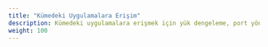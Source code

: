 ```yaml
---
title: "Kümedeki Uygulamalara Erişim"
description: Kümedeki uygulamalara erişmek için yük dengeleme, port yönlendirme veya güvenlik duvarı ya da DNS yapılandırmalarını ayarlayın.
weight: 100
---
```



